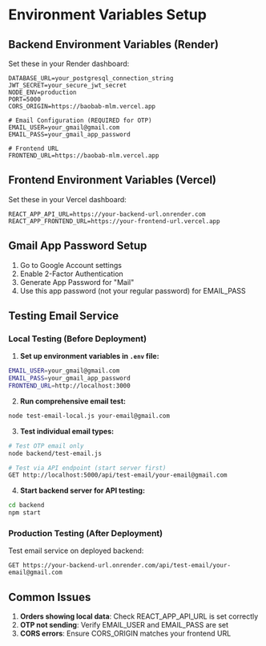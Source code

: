 # Environment Variables Setup

## Backend Environment Variables (Render)

Set these in your Render dashboard:

```
DATABASE_URL=your_postgresql_connection_string
JWT_SECRET=your_secure_jwt_secret
NODE_ENV=production
PORT=5000
CORS_ORIGIN=https://baobab-mlm.vercel.app

# Email Configuration (REQUIRED for OTP)
EMAIL_USER=your_gmail@gmail.com
EMAIL_PASS=your_gmail_app_password

# Frontend URL
FRONTEND_URL=https://baobab-mlm.vercel.app
```

## Frontend Environment Variables (Vercel)

Set these in your Vercel dashboard:

```
REACT_APP_API_URL=https://your-backend-url.onrender.com
REACT_APP_FRONTEND_URL=https://your-frontend-url.vercel.app
```

## Gmail App Password Setup

1. Go to Google Account settings
2. Enable 2-Factor Authentication
3. Generate App Password for "Mail"
4. Use this app password (not your regular password) for EMAIL_PASS

## Testing Email Service

### Local Testing (Before Deployment)

1. **Set up environment variables in `.env` file:**
```bash
EMAIL_USER=your_gmail@gmail.com
EMAIL_PASS=your_gmail_app_password
FRONTEND_URL=http://localhost:3000
```

2. **Run comprehensive email test:**
```bash
node test-email-local.js your-email@gmail.com
```

3. **Test individual email types:**
```bash
# Test OTP email only
node backend/test-email.js

# Test via API endpoint (start server first)
GET http://localhost:5000/api/test-email/your-email@gmail.com
```

4. **Start backend server for API testing:**
```bash
cd backend
npm start
```

### Production Testing (After Deployment)

Test email service on deployed backend:
```
GET https://your-backend-url.onrender.com/api/test-email/your-email@gmail.com
```

## Common Issues

1. **Orders showing local data**: Check REACT_APP_API_URL is set correctly
2. **OTP not sending**: Verify EMAIL_USER and EMAIL_PASS are set
3. **CORS errors**: Ensure CORS_ORIGIN matches your frontend URL